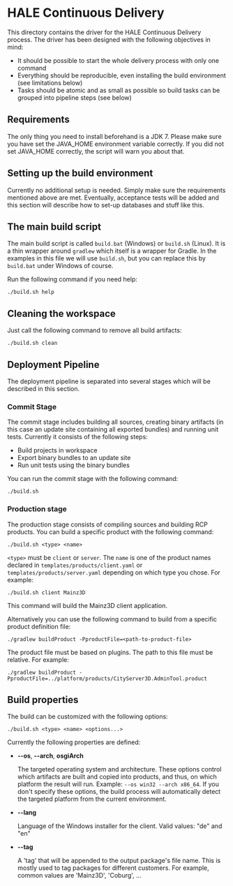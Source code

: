 HALE Continuous Delivery
================================

This directory contains the driver for the HALE Continuous Delivery process.
The driver has been designed with the following objectives in mind:

* It should be possible to start the whole delivery process with only one
  command
* Everything should be reproducible, even installing the build environment
  (see limitations below)
* Tasks should be atomic and as small as possible so build tasks can be grouped
  into pipeline steps (see below)

Requirements
------------

The only thing you need to install beforehand is a JDK 7. Please make
sure you have set the JAVA_HOME environment variable correctly. If you did
not set JAVA_HOME correctly, the script will warn you about that.

Setting up the build environment
--------------------------------

Currently no additional setup is needed. Simply make sure the
requirements mentioned above are met. Eventually, acceptance tests will
be added and this section will describe how to set-up databases and
stuff like this.

The main build script
---------------------

The main build script is called `build.bat` (Windows) or `build.sh` (Linux).
It is a thin wrapper around `gradlew` which itself is a wrapper for Gradle.
In the examples in this file we will use `build.sh`, but you can replace
this by `build.bat` under Windows of course.

Run the following command if you need help:

    ./build.sh help

Cleaning the workspace
----------------------

Just call the following command to remove all build artifacts:

    ./build.sh clean

Deployment Pipeline
-------------------

The deployment pipeline is separated into several stages which will be
described in this section.

### Commit Stage

The commit stage includes building all sources, creating binary artifacts (in
this case an update site containing all exported bundles) and running unit
tests. Currently it consists of the following steps:

* Build projects in workspace
* Export binary bundles to an update site
* Run unit tests using the binary bundles

You can run the commit stage with the following command:

    ./build.sh

### Production stage

The production stage consists of compiling sources and building RCP
products. You can build a specific product with the following command:

    ./build.sh <type> <name>

`<type>` must be `client` or `server`. The `name` is one of the product
names declared in `templates/products/client.yaml` or `templates/products/server.yaml`
depending on which type you chose. For example:

    ./build.sh client Mainz3D

This command will build the Mainz3D client application.

Alternatively you can use the following command to build from a specific
product definition file:

    ./gradlew buildProduct -PproductFile=<path-to-product-file>

The product file must be based on plugins. The path to this file must be
relative. For example:

    ./gradlew buildProduct -PproductFile=../platform/products/CityServer3D.AdminTool.product

Build properties
----------------

The build can be customized with the following options:

    ./build.sh <type> <name> <options...>

Currently the following properties are defined:

* **--os**, **--arch**, **osgiArch**

  The targeted operating system and architecture. These options control
  which artifacts are built and copied into products, and thus, on which
  platform the result will run. Example: `--os win32 --arch x86_64`. If
  you don't specify these options, the build process will automatically
  detect the targeted platform from the current environment.

* **--lang**

  Language of the Windows installer for the client. Valid values: "de" and "en"

* **--tag**

  A 'tag' that will be appended to the output package's file name. This
  is mostly used to tag packages for different customers. For example,
  common values are 'Mainz3D', 'Coburg', ...
